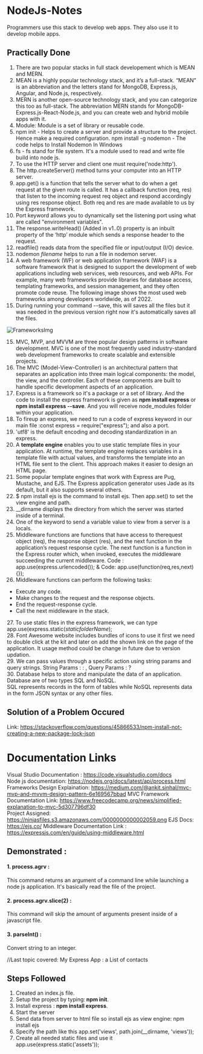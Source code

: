 # NodeJs-Notes
Programmers use this stack to develop web apps. They also use it to develop mobile apps.

## Practically Done
1. There are two popular stacks in full stack developement which is MEAN and MERN.
2. MEAN is a highly popular technology stack, and it’s a full-stack. 
“MEAN” is an abbreviation and the letters stand for MongoDB, Express.js, Angular, and Node.js, respectively.
3. MERN is another open-source technology stack, and you can categorize this too as full-stack. The abbreviation MERN stands for MongoDB-Express.js-React-Node.js, and you can create web and hybrid mobile apps with it.<br/>
4. Module: Module is a set of library or reusable code.
5. npm init - Helps to create a server and provide a structure to the project. Hence make a required configuration.
   npm install -g nodemon - The code helps to Install Nodemon In Windows 
6. fs - fs stand for file system. It's a module used to read and write file build into node js.
7. To use the HTTP server and client one must require('node:http').
8. The http.createServer() method turns your computer into an HTTP server.
9. app.get() is a function that tells the server what to do when a get request at the given route is called. 
   It has a callback function (req, res) that listen to the incoming request req object and respond accordingly using res response object.
   Both req and res are made available to us by the Express framework.
10. Port keyword allows you to dynamically set the listening port using what are called "environment variables".
11. The response.writeHead() (Added in v1..0) property is an inbuilt property of the ‘http’ module which sends a response header to the request.
12. readfile() reads data from the specified file or input/output (I/O) device.
13. nodemon <em>filename</em> helps to run a file in nodemon server.
14. A web framework (WF) or web application framework (WAF) is a software framework that is designed to support the development of web applications including web services, web resources, and web APIs. For example, many web frameworks provide libraries for database access, templating frameworks, and session management, and they often promote code reuse. The following image shows the most used web frameworks among developers worldwide, as of 2022.
15. During running your command --save, this will saves all the files but it was needed in the previous version right now it's automatically saves all the files.
  
![FrameworksImg](https://user-images.githubusercontent.com/96413187/193753936-bf883bbf-62ba-4497-a974-fa2f606182dd.PNG)

15. MVC, MVP, and MVVM are three popular design patterns in software development. MVC is one of the most frequently used industry-standard web development frameworks to create scalable and extensible projects.
16. The MVC (Model-View-Controller) is an architectural pattern that separates an application into three main logical components: the model, the view, and the controller. Each of these components are built to handle specific development aspects of an application. 
17. Express is a framework so it's a package or a set of library. And the code to install the express framework is given as <b>npm install express</b> or  <b>npm install express --save</b>. And you will receive node_modules folder within your application.
18. To fireup an express, we need to run a code of express keyword in our main file :const express = require("express"); and also a port.
19. 'utf8' is the default encoding and decoding standardization in an express.
20. A <b>template engine</b> enables you to use static template files in your application. At runtime, the template engine replaces variables in a template file with actual values, and transforms the template into an HTML file sent to the client. This approach makes it easier to design an HTML page.
21. Some popular template engines that work with Express are Pug, Mustache, and EJS. The Express application generator uses Jade as its default, but it also supports several others.
22. $ npm install ejs is the command to install ejs. Then app.set() to set the view engine and path.
23. __dirname displays the directory from which the server was started inside of a terminal.
24.  One of the keyword to send a variable value to view from a server is a locals.
25. Middleware functions are functions that have access to therequest object (req), the response object (res), and the next function in the application’s request response cycle. The next function is a function in the Express router which, when invoked, executes the middleware succeeding the current middleware.
      Code : app.use(express.urlencoded()); & Code: app.use(function(req,res,next){});
26. Middleware functions can perform the following tasks:
   <ul>
   <li> Execute any code.</li>
   <li> Make changes to the request and the response objects.</li>
   <li> End the request-response cycle.</li>
   <li> Call the next middleware in the stack.</li>
</ul>
27. To use static files in the express framework, we can type app.use(express.static(<em>staticfolderName</em>);<br/>
28. Font Awesome website includes bundles of icons to use it first we need to double click at the kit and later on add the shown link on the page of the application.
    It usage method could be change in future due to version updation.<br/>
29. We can pass values through a specific action using string params and query strings.
     String Params : : , Query Params : ?<br/>
30. Database helps to store and manipulate the data of an application. Database are of two types SQL and NoSQL.<br/>
    SQL represents records in the form of tables while NoSQL represents data in the form JSON syntax or any other files.
                                                                                                              
## Solution of a Problem Occured
Link: https://stackoverflow.com/questions/45866533/npm-install-not-creating-a-new-package-lock-json

# Documentation Links
Visual Studio Documentation : https://code.visualstudio.com/docs <br/>
Node js documentation: https://nodejs.org/docs/latest/api/process.html <br/>
Frameworks Design Explaination: https://medium.com/@ankit.sinhal/mvc-mvp-and-mvvm-design-pattern-6e169567bbad
MVC Framework Documentation Link: https://www.freecodecamp.org/news/simplified-explanation-to-mvc-5d307796df30<br/>
Project Assigned: https://ninjasfiles.s3.amazonaws.com/0000000000002059.png
EJS Docs: https://ejs.co/
Middleware Documentation Link : https://expressjs.com/en/guide/using-middleware.html

<h2>Demonstrated : </h2> 
<h4>1. process.agrv : </h4> This command returns an argument of a command line while launching a node js application. It's basically read the file of the project.
<h4>2. process.agrv.slice(2) : </h4> This command will skip the amount of arguments present inside of a javascript file.
<h4>3. parseInt() : </h4> Convert string to an integer.

//Last topic covered: My Express App : a List of contacts

## Steps Followed
1. Created an index.js file.
2.  Setup the project by typing:<b> npm init</b>.
3.  Install express : <b> npm install express</b>.
4.  Start the server
5.  Send data from server to html file so install ejs as view engine: 
    npm install ejs
6.  Specify the path like this app.set('views', path.join(__dirname, 'views'));
7.  Create all needed static files and use it app.use(express.static('assets'));
